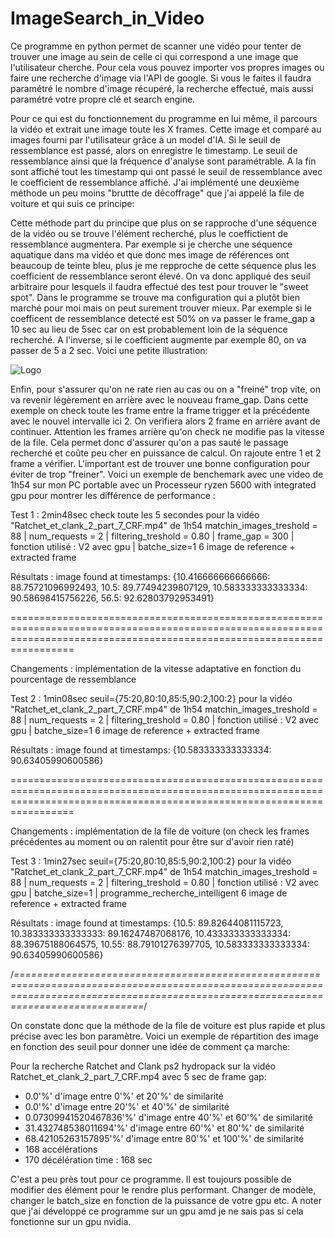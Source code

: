 # ImageSearch_in_Video
Ce programme en python permet de scanner une vidéo pour tenter de trouver une image au sein de celle ci qui correspond a une image que l'utilisateur cherche. Pour cela vous pouvez importer vos propres images ou faire une recherche d'image via l'API de google. Si vous le faites il faudra paramétré le nombre d'image récupéré, la recherche effectué, mais aussi paramétré votre propre clé et search engine.

Pour ce qui est du fonctionnement du programme en lui même, il parcours la vidéo et extrait une image toute les X frames. Cette image et comparé au images fourni par l'utilisateur grâce à un model d'IA. Si le seuil de ressemblance est passé, alors on enregistre le timestamp. Le seuil de ressemblance ainsi que la fréquence d'analyse sont paramétrable. A la fin sont affiché tout les timestamp qui ont passé le seuil de ressemblance avec le coefficient de ressemblance affiché.
J'ai implémenté une deuxième méthode un peu moins "bruttte de décoffrage" que j'ai appelé la file de voiture et qui suis ce principe:

Cette méthode part du principe que plus on se rapproche d'une séquence de la vidéo ou se trouve l'élément recherché, plus le coeffictient de ressemblance augmentera. Par exemple si je cherche une séquence aquatique dans ma vidéo et que donc mes image de références ont beaucoup de teinte bleu, plus je me repproche de cette séquence plus les coefficient de ressemblance seront élevé. On va donc appliqué des seuil arbitraire pour lesquels il faudra effectué des test pour trouver le "sweet spot". Dans le programme se trouve ma configuration qui a plutôt bien marché pour moi mais on peut surement trouver mieux. Par exemple si le coefficent de ressemblance detecté est 50% on va passer le frame_gap a 10 sec au lieu de 5sec car on est probablement loin de la séquence recherché. A l'inverse, si le coefficient augmente par exemple 80, on va passer de 5 a 2 sec. Voici une petite illustration:

![Logo](images/logo.png)

Enfin, pour s'assurer qu'on ne rate rien au cas ou on a "freiné" trop vite, on va revenir légèrement en arrière avec le nouveau frame_gap.
Dans cette exemple on check toute les frame entre la frame trigger et la précédente avec le nouvel intervalle ici 2. On verifiera alors 2 frame en arrière avant de continuer. Attention les frames arrière qu'on check ne modifie pas la vitesse de la file.
Cela permet donc d'assurer qu'on a pas sauté le passage recherché et coûte peu cher en puissance de calcul. On rajoute entre 1 et 2 frame a vérifier. L'important est de trouver une bonne configuration pour éviter de trop "freiner".
Voici un exemple de benchemark avec une video de 1h54 sur mon PC portable avec un Processeur ryzen 5600 with integrated gpu pour montrer les différence de performance : 

Test 1 : 2min48sec  check toute les 5 secondes pour la vidéo "Ratchet_et_clank_2_part_7_CRF.mp4" de 1h54
matchin_images_treshold = 88 | num_requests = 2 | filtering_treshold = 0.80 | frame_gap = 300 | fonction utilisé : V2 avec gpu | batche_size=1
6 image de reference + extracted frame

Résultats : image found at timestamps: {10.416666666666666: 88.75721096992493, 10.5: 89.77494239807129, 10.583333333333334: 90.58698415756226, 56.5: 92.62803792953491}

=============================================================================================================================================================================

Changements : implémentation de la vitesse adaptative en fonction du pourcentage de ressemblance

Test 2 : 1min08sec  seuil={75:20,80:10,85:5,90:2,100:2}  pour la vidéo "Ratchet_et_clank_2_part_7_CRF.mp4" de 1h54
matchin_images_treshold = 88 | num_requests = 2 | filtering_treshold = 0.80 | fonction utilisé : V2 avec gpu | batche_size=1 
6 image de reference + extracted frame

Résultats : image found at timestamps: {10.583333333333334: 90.63405990600586}

=============================================================================================================================================================================

Changements : implémentation de la file de voiture (on check les frames précédentes au moment ou on ralentit pour être sur d'avoir rien raté)

Test 3 : 1min27sec  seuil={75:20,80:10,85:5,90:2,100:2}  pour la vidéo "Ratchet_et_clank_2_part_7_CRF.mp4" de 1h54
matchin_images_treshold = 88 | num_requests = 2 | filtering_treshold = 0.80 | fonction utilisé : V2 avec gpu | batche_size=1 | programme_recherche_intelligent
6 image de reference + extracted frame

Résultats : image found at timestamps: {10.5: 89.82644081115723, 10.383333333333333: 89.16247487068176, 10.433333333333334: 88.39675188064575, 10.55: 88.79101276397705, 10.583333333333334: 90.63405990600586}

/*========================================================================================================================================================================================*/

On constate donc que la méthode de la file de voiture est plus rapide et plus précise avec les bon paramètre. Voici un exemple de répartition des image en fonction des seuil pour donner une idée de comment ça marche:

Pour la recherche Ratchet and Clank ps2 hydropack sur la vidéo Ratchet_et_clank_2_part_7_CRF.mp4 avec 5 sec de frame gap:

- 0.0'%' d'image entre 0'%' et 20'%' de similarité
- 0.0'%' d'image entre 20'%' et 40'%' de similarité
- 0.07309941520467836'%' d'image entre 40'%' et 60'%' de similarité
- 31.432748538011694'%' d'image entre 60'%' et 80'%' de similarité
- 68.42105263157895'%' d'image entre 80'%' et 100'%' de similarité
- 168 accélérations
- 170 décélération
time : 168 sec

C'est a peu près tout pour ce programme. Il est toujours possible de modifier des élément pour le rendre plus performant. Changer de modèle, changer le batch_size en fonction de la puissance de votre gpu etc. A noter que j'ai développé ce programme sur un gpu amd je ne sais pas si cela fonctionne sur un gpu nvidia.
